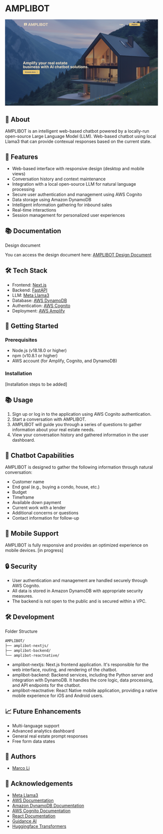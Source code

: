 # AMPLIBOT

![AMPLIBOT Preview](./preview.png)

## 🤖 About

AMPLIBOT is an intelligent web-based chatbot powered by a locally-run open-source Large Language Model (LLM). Web-based chatbot using local Llama3 that can provide contexual responses based on the current state.

## 🌟 Features

- Web-based interface with responsive design (desktop and mobile views)
- Conversation history and context maintenance
- Integration with a local open-source LLM for natural language processing
- Secure user authentication and management using AWS Cognito
- Data storage using Amazon DynamoDB
- Intelligent information gathering for inbound sales
- Real-time interactions
- Session management for personalized user experiences

## 📚 Documentation

Design document

You can access the design document here: [AMPLIBOT Design Document](./llm-design-doc.pdf)

## 🛠 Tech Stack

- Frontend: [Next.js](https://nextjs.org/)
- Backend: [FastAPI](https://fastapi.tiangolo.com/)
- LLM: [Meta Llama3](https://llama.meta.com/llama3/)
- Database: [AWS DynamoDB](https://docs.aws.amazon.com/amazondynamodb/latest/developerguide/Introduction.html)
- Authentication: [AWS Cognito](https://docs.aws.amazon.com/cognito/latest/developerguide/what-is-amazon-cognito.html)
- Deployment: [AWS Amplify](https://docs.aws.amazon.com/managedservices/latest/userguide/amplify.html)

## 🚀 Getting Started

### Prerequisites

- Node.js (v18.18.0 or higher)
- npm (v10.8.1 or higher)
- AWS account (for Amplify, Cognito, and DynamoDB)

### Installation

[Installation steps to be added]

## 📚 Usage

1. Sign up or log in to the application using AWS Cognito authentication.
2. Start a conversation with AMPLIBOT.
3. AMPLIBOT will guide you through a series of questions to gather information about your real estate needs.
4. View your conversation history and gathered information in the user dashboard.

## 🧠 Chatbot Capabilities

AMPLIBOT is designed to gather the following information through natural conversation:

- Customer name
- End goal (e.g., buying a condo, house, etc.)
- Budget
- Timeframe
- Available down payment
- Current work with a lender
- Additional concerns or questions
- Contact information for follow-up

## 📱 Mobile Support

AMPLIBOT is fully responsive and provides an optimized experience on mobile devices. [in progress]

## 🔒 Security

- User authentication and management are handled securely through AWS Cognito.
- All data is stored in Amazon DynamoDB with appropriate security measures.
- The backend is not open to the public and is secured within a VPC.

## 🛠 Development

Folder Structure
~~~
AMPLIBOT/
├── amplibot-nextjs/
├── amplibot-backend/
└── amplibot-reactnative/
~~~

- amplibot-nextjs: Next.js frontend application. It's responsible for the web interface, routing, and rendering of the chatbot.
- amplibot-backend: Backend services, including the Python server and integration with DynamoDB. It handles the core logic, data processing, and API endpoints for the chatbot.
- amplibot-reactnative: React Native mobile application, providing a native mobile experience for iOS and Android users.

## 📈 Future Enhancements

- Multi-language support
- Advanced analytics dashboard
- General real estate prompt responses
- Free form data states

## 👥 Authors

- [Marco Li](https://github.com/ycmarcoli@gmail.com)

## 🙏 Acknowledgements

- [Meta Llama3](https://llama.meta.com/llama3/)
- [AWS Documentation](https://docs.aws.amazon.com/)
- [Amazon DynamoDB Documentation](https://docs.aws.amazon.com/amazondynamodb/latest/developerguide/Introduction.html)
- [AWS Cognito Documentation](https://docs.aws.amazon.com/cognito/latest/developerguide/what-is-amazon-cognito.html)
- [React Documentation](https://reactjs.org/docs/getting-started.html)
- [Guidance AI](https://github.com/guidance-ai/guidance)
- [Huggingface Transformers](https://huggingface.co/docs/transformers/index)

